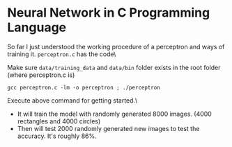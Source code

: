 # Neural Network in C Programming Language

So far I just understood the working procedure of a perceptron and ways of training it. `perceptron.c` has the code\

Make sure `data/training_data` and `data/bin` folder exists in the root folder (where perceptron.c is)

```
gcc perceptron.c -lm -o perceptron ; ./perceptron
```

Execute above command for getting started.\

- It will train the model with randomly generated 8000 images. (4000 rectangles and 4000 circles)
- Then will test 2000 randomly generated new images to test the accuracy. It's roughly 86%.
